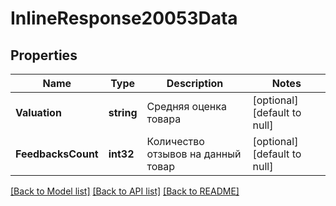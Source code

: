 # InlineResponse20053Data

## Properties
Name | Type | Description | Notes
------------ | ------------- | ------------- | -------------
**Valuation** | **string** | Средняя оценка товара | [optional] [default to null]
**FeedbacksCount** | **int32** | Количество отзывов на данный товар | [optional] [default to null]

[[Back to Model list]](../README.md#documentation-for-models) [[Back to API list]](../README.md#documentation-for-api-endpoints) [[Back to README]](../README.md)

